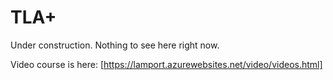 # TLA+

Under construction. Nothing to see here right now.

Video course is here: [https://lamport.azurewebsites.net/video/videos.html]